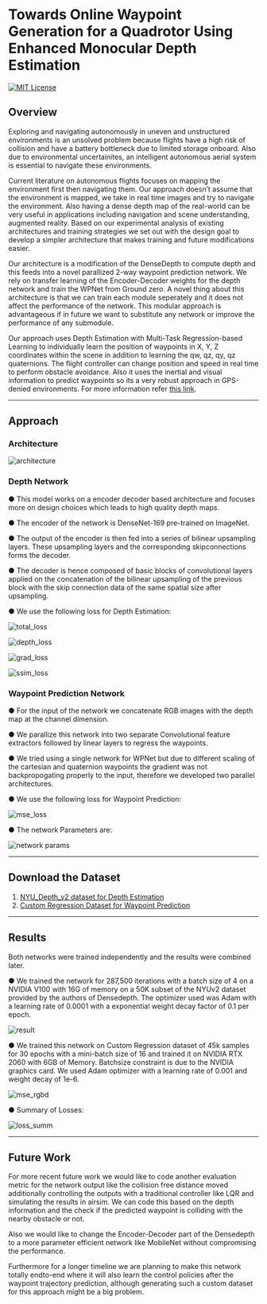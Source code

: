 
# Towards Online Waypoint Generation for a Quadrotor Using Enhanced Monocular Depth Estimation
[![MIT License](http://img.shields.io/badge/license-MIT-blue.svg?style=flat)](LICENSE)
## Overview

Exploring and navigating autonomously in uneven and unstructured environments is an unsolved problem because flights have a high risk of collision and have a battery bottleneck due to limited storage onboard. Also due to environmental uncertainites, an intelligent autonomous aerial system is essential to navigate these environments. 

Current literature on autonomous flights focuses on mapping the environment first then navigating them. Our approach doesn’t assume that the environment is mapped, we take in real time images and try to navigate the environment. Also having a dense depth map of the real-world can be very useful in applications including navigation and scene understanding, augmented reality. Based on our experimental analysis of existing architectures and training strategies we set out with the design goal to develop a simpler architecture that makes training and future modifications easier. 

Our architecture is a modification of the DenseDepth to compute depth and this feeds into a novel parallized 2-way waypoint prediction network. We rely on transfer learning of the Encoder-Decoder weights for the depth network and train the WPNet from Ground zero. A novel thing about this architecture is that we can train each module seperately and it does not affect the performance of the network. This modular approach is advantageous if in future we want to substitute any network or improve the performance of any submodule. 

Our approach uses Depth Estimation with Multi-Task Regression-based Learning to individually learn the position of waypoints in X, Y, Z coordinates within the scene in addition to learning the qw, qz, qy, qz quaternions. The flight controller can change position and speed in real time to perform obstacle avoidance. Also it uses the inertial and visual information to predict waypoints so its a very robust approach in GPS-denied environments. For more information refer [this link](https://github.com/savnani5/WPNet/blob/main/Depth_WPNet.pptx).

---
## Approach

### Architecture

![architecture](git_images/architecture.PNG)


### Depth Network

● This model works on a encoder decoder based architecture and focuses more on design choices which leads to high quality depth maps. 

● The encoder of the network is DenseNet-169 pre-trained on ImageNet. 

● The output of the encoder is then fed into a series of bilinear upsampling layers. These upsampling layers and the corresponding skipconnections forms the decoder. 

● The decoder is hence composed of basic blocks of convolutional layers applied on the concatenation of the bilinear upsampling of the previous block with the skip connection data of the same spatial size after upsampling.

● We use the following loss for Depth Estimation:

![total_loss](git_images/total_loss.PNG)

![depth_loss](git_images/depth_loss.PNG)

![grad_loss](git_images/grad_loss.PNG)

![ssim_loss](git_images/ssim_loss.PNG)


### Waypoint Prediction Network

● For the input of the network we concatenate RGB images with the depth map at the channel dimension. 

● We parallize this network into two separate Convolutional feature extractors followed by linear layers to regress the waypoints. 

● We tried using a single network for WPNet but due to different scaling of the cartesian and quaternion waypoints the gradient was not backpropogating properly to the input, therefore we developed two parallel architectures.

● We use the following loss for Waypoint Prediction:

![mse_loss](git_images/mse_loss.PNG)

● The network Parameters are:

![network params](git_images/params.PNG)

---
## Download the Dataset

1) [NYU_Depth_v2 dataset for Depth Estimation](https://s3-eu-west-1.amazonaws.com/densedepth/nyu_test.zip)
2) [Custom Regression Dataset for Waypoint Prediction](https://drive.google.com/drive/folders/16ZIi2aNkl4y1HaZcLaSx453Y9vk-LaTC?usp=sharing) 

---
## Results

Both networks were trained independently and the results were combined later.

● We trained the network for 287,500 iterations with a batch size of 4 on a NVIDIA V100 with 16G of memory on a 50K subset of the NYUv2 dataset provided by the authors of Densedepth. The optimizer used was Adam with a learning rate of 0.0001 with a exponential weight decay factor of 0.1 per epoch.

![result](git_images/res.PNG)

● We trained this network on Custom Regression dataset of 45k samples for 30 epochs with a mini-batch size of 16 and trained it on NVIDIA RTX 2060 with 6GB of Memory. Batchsize constraint is due to the NVIDIA graphics card. We used Adam optimizer with a learning rate of 0.001 and weight decay of 1e-6.

![mse_rgbd](git_images/mse_rgbd.PNG)

● Summary of Losses:

![loss_summ](git_images/loss_summ.PNG)

---
## Future Work

For more recent future work we would like to code another evaluation metric for the network output like the collision free distance moved additionally controlling the outputs with a traditional controller like LQR and simulating the results in airsim. We can code this based on the depth information and the check if the predicted waypoint is colliding with the nearby obstacle or not. 

Also we would like to change the Encoder-Decoder part of the Densedepth to a more parameter efficient network like MobileNet without compromising the performance. 

Furthermore for a longer timeline we are planning to make this network totally endto-end where it will also learn the control policies after the waypoint trajectory prediction, although generating such a custom dataset for this approach might be a big problem.

